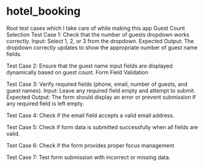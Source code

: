 # hotel_booking
Root test cases which I take care of while making this app 
Guest Count Selection
Test Case 1: Check that the number of guests dropdown works correctly.
Input: Select 1, 2, or 3 from the dropdown.
Expected Output: The dropdown correctly updates to show the appropriate number of guest name fields.

Test Case 2: Ensure that the guest name input fields are displayed dynamically based on guest count.
Form Field Validation

Test Case 3: Verify required fields (phone, email, number of guests, and guest names).
Input: Leave any required field empty and attempt to submit.
Expected Output: The form should display an error or prevent submission if any required field is left empty.

Test Case 4: Check if the email field accepts a valid email address.

Test Case 5: Check if form data is submitted successfully when all fields are valid.

Test Case 6: Check if the form provides proper focus management

Test Case 7: Test form submission with incorrect or missing data.
